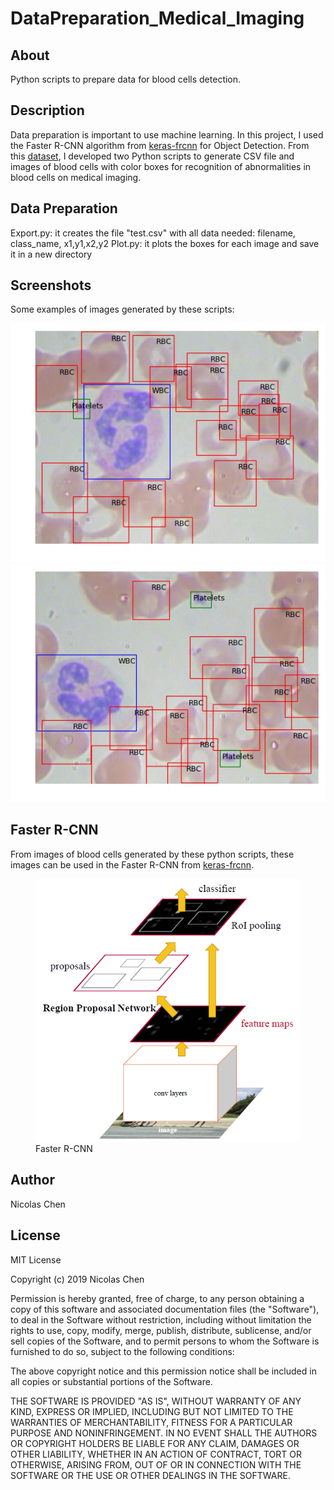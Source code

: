 # DataPreparation_Medical_Imaging

## About
Python scripts to prepare data for blood cells detection.

## Description
Data preparation is important to use machine learning. In this project, I used the Faster R-CNN algorithm from [keras-frcnn](https://github.com/kbardool/keras-frcnn) for Object Detection.
From this [dataset](https://github.com/Shenggan/BCCD_Dataset), I developed two Python scripts to generate CSV file and images of blood cells with color boxes for recognition of abnormalities in blood cells on medical imaging.

## Data Preparation

Export.py: it creates the file "test.csv" with all data needed: filename, class_name, x1,y1,x2,y2
Plot.py: it plots the boxes for each image and save it in a new directory




## Screenshots
Some examples of images generated by these scripts:

![image](https://github.com/nicolaschen1/DataPreparation_Medical_Imaging/blob/master/images/BloodImage_00011.jpg)
![image](https://github.com/nicolaschen1/DataPreparation_Medical_Imaging/blob/master/images/BloodImage_00012.jpg)

## Faster R-CNN
From images of blood cells generated by these python scripts, these images can be used in the Faster R-CNN from [keras-frcnn](https://github.com/kbardool/keras-frcnn).

<figure>
  <img src="https://github.com/nicolaschen1/DataPreparation_Medical_Imaging/blob/master/images/faster_rcnn.png" alt="Faster R-CNN">
  <figcaption>Faster R-CNN</figcaption>
</figure>

## Author
Nicolas Chen


## License
MIT License

Copyright (c) 2019 Nicolas Chen

Permission is hereby granted, free of charge, to any person obtaining a copy
of this software and associated documentation files (the "Software"), to deal
in the Software without restriction, including without limitation the rights
to use, copy, modify, merge, publish, distribute, sublicense, and/or sell
copies of the Software, and to permit persons to whom the Software is
furnished to do so, subject to the following conditions:

The above copyright notice and this permission notice shall be included in all
copies or substantial portions of the Software.

THE SOFTWARE IS PROVIDED "AS IS", WITHOUT WARRANTY OF ANY KIND, EXPRESS OR
IMPLIED, INCLUDING BUT NOT LIMITED TO THE WARRANTIES OF MERCHANTABILITY,
FITNESS FOR A PARTICULAR PURPOSE AND NONINFRINGEMENT. IN NO EVENT SHALL THE
AUTHORS OR COPYRIGHT HOLDERS BE LIABLE FOR ANY CLAIM, DAMAGES OR OTHER
LIABILITY, WHETHER IN AN ACTION OF CONTRACT, TORT OR OTHERWISE, ARISING FROM,
OUT OF OR IN CONNECTION WITH THE SOFTWARE OR THE USE OR OTHER DEALINGS IN THE
SOFTWARE.


